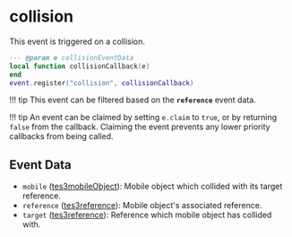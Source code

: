 # collision

This event is triggered on a collision.

```lua
--- @param e collisionEventData
local function collisionCallback(e)
end
event.register("collision", collisionCallback)
```

!!! tip
	This event can be filtered based on the **`reference`** event data.

!!! tip
	An event can be claimed by setting `e.claim` to `true`, or by returning `false` from the callback. Claiming the event prevents any lower priority callbacks from being called.

## Event Data

* `mobile` ([tes3mobileObject](../../types/tes3mobileObject)): Mobile object which collided with its target reference.
* `reference` ([tes3reference](../../types/tes3reference)): Mobile object's associated reference.
* `target` ([tes3reference](../../types/tes3reference)): Reference which mobile object has collided with.

